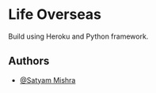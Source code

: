 
# Life Overseas 
Build using Heroku and Python framework.

## Authors

- [@Satyam Mishra](https://www.github.com/bedead)
